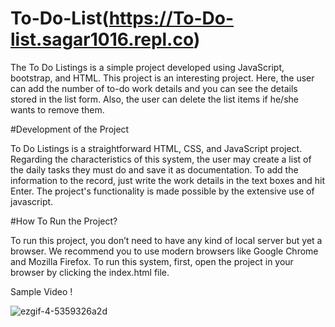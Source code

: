 # To-Do-List(https://To-Do-list.sagar1016.repl.co)
The To Do Listings is a simple project developed using JavaScript, bootstrap, and HTML. This project is an interesting project. Here, the user can add the number of to-do work details and you can see the details stored in the list form. Also, the user can delete the list items if he/she wants to remove them.  

#Development of the Project

To Do Listings is a straightforward HTML, CSS, and JavaScript project. Regarding the characteristics of this system, the user may create a list of the daily tasks they must do and save it as documentation. To add the information to the record, just write the work details in the text boxes and hit Enter. The project's functionality is made possible by the extensive use of javascript.

#How To Run the Project?

To run this project, you don’t need to have any kind of local server but yet a browser. We recommend you to use modern browsers like Google Chrome and Mozilla Firefox. To run this system, first, open the project in your browser by clicking the index.html file.

Sample Video !

![ezgif-4-5359326a2d](https://user-images.githubusercontent.com/84629279/209973888-8fa1353c-cf6a-47c2-a533-2bff63afb05d.gif)
